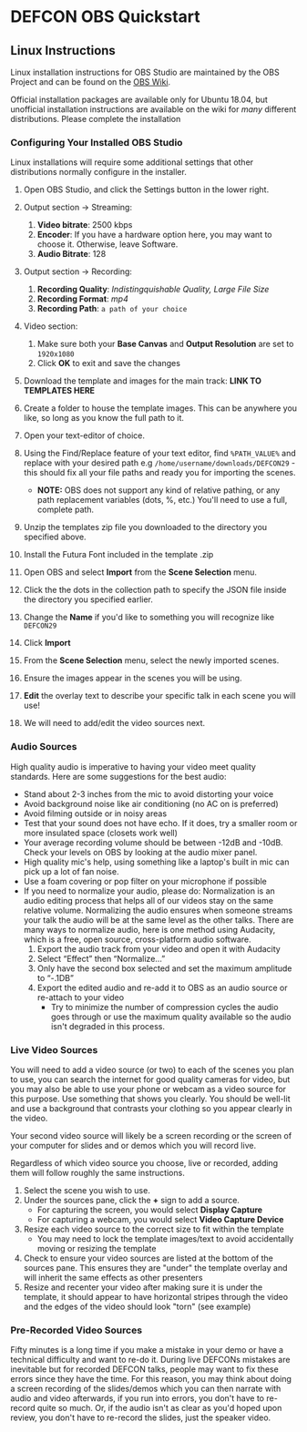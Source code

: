 # DEFCON OBS Quickstart

## Linux Instructions

Linux installation instructions for OBS Studio are maintained by the OBS Project and can be found on the [OBS Wiki](https://obsproject.com/wiki/install-instructions). 

Official installation packages are available only for Ubuntu 18.04, but unofficial installation instructions are available on the wiki for _many_ different distributions. Please complete the installation 

### Configuring Your Installed OBS Studio

Linux installations will require some additional settings that other distributions normally configure in the installer.

1. Open OBS Studio, and click the Settings button in the lower right.
1. Output section -> Streaming:
    1. __Video bitrate__: 2500 kbps
    1. __Encoder__: If you have a hardware option here, you may want to choose it. Otherwise, leave Software.
    1. __Audio Bitrate__: 128
1. Output section -> Recording: 
    1. __Recording Quality__: *Indistingquishable Quality, Large File Size*
    1. __Recording Format__: *mp4*
    1. __Recording Path__: `a path of your choice`
1. Video section:
    1. Make sure both your __Base Canvas__ and __Output Resolution__ are set to `1920x1080`
    1. Click __OK__ to exit and save the changes

    

1. Download the template and images for the main track: __LINK TO TEMPLATES HERE__
1. Create a folder to house the template images. This can be anywhere you like, so long as you know the full path to it.
1. Open your text-editor of choice.
2. Using the Find/Replace feature of your text editor, find `%PATH_VALUE%` and replace with your desired path e.g `/home/username/downloads/DEFCON29` - this should fix all your file paths and ready you for importing the scenes.
   - __NOTE:__ OBS does not support any kind of relative pathing, or any path replacement variables (dots, %, etc.) You'll need to use a full, complete path.
3. Unzip the templates zip file you downloaded to the directory you specified above.
4. Install the Futura Font included in the template .zip
5. Open OBS and select __Import__ from the __Scene Selection__ menu.
6. Click the the dots in the collection path to specify the JSON file inside the directory you specified earlier.
7. Change the __Name__ if you'd like to something you will recognize like `DEFCON29`
8. Click __Import__
9. From the __Scene Selection__ menu, select the newly imported scenes.
10. Ensure the images appear in the scenes you will be using.
11. __Edit__ the overlay text to describe your specific talk in each scene you will use!
12. We will need to add/edit the video sources next. 

### Audio Sources
High quality audio is imperative to having your video meet quality standards. Here are some suggestions for the best audio:
- Stand about 2-3 inches from the mic to avoid distorting your voice
- Avoid background noise like air conditioning (no AC on is preferred)
- Avoid filming outside or in noisy areas
- Test that your sound does not have echo. If it does, try a smaller room or more insulated space (closets work well)
- Your average recording volume should be between -12dB and -10dB. Check your levels on OBS by looking at the audio mixer panel.
- High quality mic's help, using something like a laptop's built in mic can pick up a lot of fan noise. 
- Use a foam covering or pop filter on your microphone if possible
- If you need to normalize your audio, please do:
   Normalization is an audio editing process that helps all of our videos stay on the same relative volume. Normalizing the audio ensures when someone streams your talk the audio will be at the same level as the other talks. There are many ways to normalize audio, here is one method using Audacity, which is a free, open source, cross-platform audio software.
   1. Export the audio track from your video and open it with Audacity
   2. Select “Effect” then “Normalize…”
   3. Only have the second box selected and set the maximum amplitude to “-.1DB”
   4. Export the edited audio and re-add it to OBS as an audio source or re-attach to your video
      - Try to minimize the number of compression cycles the audio goes through or use the maximum quality available so the audio isn't degraded in this process.
   


### Live Video Sources
You will need to add a video source (or two) to each of the scenes you plan to use, you can search the internet for good quality cameras for video, but you may also be able to use your phone or webcam as a video source for this purpose. Use something that shows you clearly. You should be well-lit and use a background that contrasts your clothing so you appear clearly in the video.

Your second video source will likely be a screen recording or the screen of your computer for slides and or demos which you will record live. 

Regardless of which video source you choose, live or recorded, adding them will follow roughly the same instructions.
1. Select the scene you wish to use.
2. Under the sources pane, click the __+__ sign to add a source.
   - For capturing the screen, you would select __Display Capture__
   - For capturing a webcam, you would select __Video Capture Device__
3. Resize each video source to the correct size to fit within the template 
    - You may need to lock the template images/text to avoid accidentally moving or resizing the template
4. Check to ensure your video sources are listed at the bottom of the sources pane. This ensures they are "under" the template overlay and will inherit the same effects as other presenters
5. Resize and recenter your video after making sure it is under the template, it should appear to have horizontal stripes through the video and the edges of the video should look "torn" (see example)


### Pre-Recorded Video Sources
Fifty minutes is a long time if you make a mistake in your demo or have a technical difficulty and want to re-do it. During live DEFCONs mistakes are inevitable but for recorded DEFCON talks, people may want to fix these errors since they have the time. For this reason, you may think about doing a screen recording of the slides/demos which you can then narrate with audio and video afterwards, if you run into errors, you don't have to re-record quite so much. Or, if the audio isn't as clear as you'd hoped upon review, you don't have to re-record the slides, just the speaker video.

    


